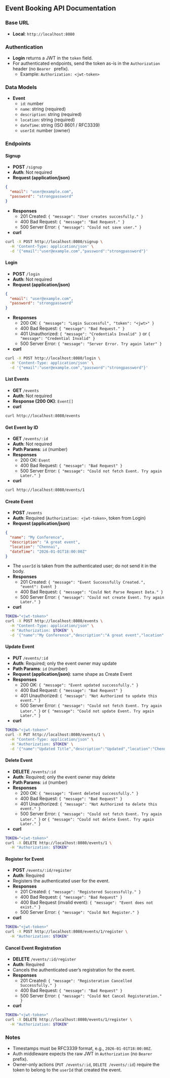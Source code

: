 ## Event Booking API Documentation

### Base URL

- **Local**: `http://localhost:8080`

### Authentication

- **Login** returns a JWT in the `token` field.
- For authenticated endpoints, send the token as-is in the `Authorization` header (no `Bearer ` prefix).
  - Example: `Authorization: <jwt-token>`

### Data Models

- **Event**
  - `id`: number
  - `name`: string (required)
  - `description`: string (required)
  - `location`: string (required)
  - `dateTime`: string (ISO 8601 / RFC3339)
  - `userId`: number (owner)

### Endpoints

#### Signup

- **POST** `/signup`
- **Auth**: Not required
- **Request (application/json)**
```json
{
  "email": "user@example.com",
  "password": "strongpassword"
}
```
- **Responses**
  - 201 Created: `{ "message": "User creates succesfully." }`
  - 400 Bad Request: `{ "message": "Bad Request." }`
  - 500 Server Error: `{ "message": "Could not save user." }`
- **curl**
```bash
curl -X POST http://localhost:8080/signup \
  -H 'Content-Type: application/json' \
  -d '{"email":"user@example.com","password":"strongpassword"}'
```

#### Login

- **POST** `/login`
- **Auth**: Not required
- **Request (application/json)**
```json
{
  "email": "user@example.com",
  "password": "strongpassword"
}
```
- **Responses**
  - 200 OK: `{ "message": "Login Successful", "token": "<jwt>" }`
  - 400 Bad Request: `{ "message": "Bad Request." }`
  - 401 Unauthorized: `{ "message": "Credentials Invalid" }` or `{ "message": "Credential Invalid" }`
  - 500 Server Error: `{ "message": "Server Error. Try again later" }`
- **curl**
```bash
curl -X POST http://localhost:8080/login \
  -H 'Content-Type: application/json' \
  -d '{"email":"user@example.com","password":"strongpassword"}'
```

#### List Events

- **GET** `/events`
- **Auth**: Not required
- **Response (200 OK)**: `Event[]`
- **curl**
```bash
curl http://localhost:8080/events
```

#### Get Event by ID

- **GET** `/events/:id`
- **Auth**: Not required
- **Path Params**: `id` (number)
- **Responses**
  - 200 OK: `Event`
  - 400 Bad Request: `{ "message": "Bad Request" }`
  - 500 Server Error: `{ "message": "Could not fetch Event. Try again Later." }`
- **curl**
```bash
curl http://localhost:8080/events/1
```

#### Create Event

- **POST** `/events`
- **Auth**: Required (`Authorization: <jwt-token>`, token from Login)
- **Request (application/json)**
```json
{
  "name": "My Conference",
  "description": "A great event",
  "location": "Chennai",
  "dateTime": "2026-01-01T18:00:00Z"
}
```
- The `userId` is taken from the authenticated user; do not send it in the body.
- **Responses**
  - 201 Created: `{ "message": "Event Successfully Created.", "event": Event }`
  - 400 Bad Request: `{ "message": "Could Not Parse Request Data." }`
  - 500 Server Error: `{ "message": "Could not create Event. Try again Later." }`
- **curl**
```bash
TOKEN="<jwt-token>"
curl -X POST http://localhost:8080/events \
  -H "Content-Type: application/json" \
  -H "Authorization: $TOKEN" \
  -d '{"name":"My Conference","description":"A great event","location":"Chennai","dateTime":"2026-01-01T18:00:00Z"}'
```

#### Update Event

- **PUT** `/events/:id`
- **Auth**: Required; only the event owner may update
- **Path Params**: `id` (number)
- **Request (application/json)**: same shape as Create Event
- **Responses**
  - 200 OK: `{ "message": "Event updated successfully." }`
  - 400 Bad Request: `{ "message": "Bad Request" }`
  - 401 Unauthorized: `{ "message": "Not Authorized to update this event." }`
  - 500 Server Error: `{ "message": "Could not fetch Event. Try again Later." }` or `{ "message": "Could not update Event. Try again Later." }`
- **curl**
```bash
TOKEN="<jwt-token>"
curl -X PUT http://localhost:8080/events/1 \
  -H "Content-Type: application/json" \
  -H "Authorization: $TOKEN" \
  -d '{"name":"Updated Title","description":"Updated","location":"Chennai","dateTime":"2026-01-02T18:00:00Z"}'
```

#### Delete Event

- **DELETE** `/events/:id`
- **Auth**: Required; only the event owner may delete
- **Path Params**: `id` (number)
- **Responses**
  - 200 OK: `{ "message": "Event deleted successfully." }`
  - 400 Bad Request: `{ "message": "Bad Request" }`
  - 401 Unauthorized: `{ "message": "Not Authorized to delete this event." }`
  - 500 Server Error: `{ "message": "Could not fetch Event. Try again Later." }` or `{ "message": "Could not delete Event. Try again Later." }`
- **curl**
```bash
TOKEN="<jwt-token>"
curl -X DELETE http://localhost:8080/events/1 \
  -H "Authorization: $TOKEN"
```

#### Register for Event

- **POST** `/events/:id/register`
- **Auth**: Required
- Registers the authenticated user for the event.
- **Responses**
  - 201 Created: `{ "message": "Registered Successfully." }`
  - 400 Bad Request: `{ "message": "Bad Request" }`
  - 400 Bad Request (invalid event): `{ "message": "Event does not exist." }`
  - 500 Server Error: `{ "message": "Could Not Register." }`
- **curl**
```bash
TOKEN="<jwt-token>"
curl -X POST http://localhost:8080/events/1/register \
  -H "Authorization: $TOKEN"
```

#### Cancel Event Registration

- **DELETE** `/events/:id/register`
- **Auth**: Required
- Cancels the authenticated user’s registration for the event.
- **Responses**
  - 201 Created: `{ "message": "Registeration Cancelled Successfully." }`
  - 400 Bad Request: `{ "message": "Bad Request" }`
  - 500 Server Error: `{ "message": "Could Not Cancel Registeration." }`
- **curl**
```bash
TOKEN="<jwt-token>"
curl -X DELETE http://localhost:8080/events/1/register \
  -H "Authorization: $TOKEN"
```

### Notes

- Timestamps must be RFC3339 format, e.g., `2026-01-01T18:00:00Z`.
- Auth middleware expects the raw JWT in `Authorization` (no `Bearer` prefix).
- Owner-only actions (`PUT /events/:id`, `DELETE /events/:id`) require the token to belong to the `userId` that created the event.
